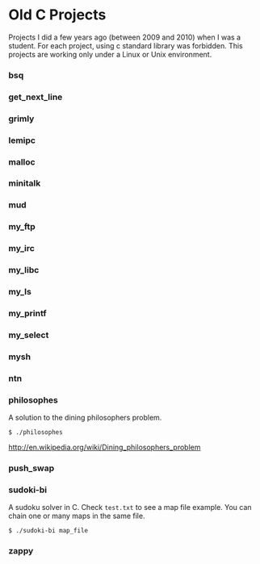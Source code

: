 # Old C Projects

Projects I did a few years ago (between 2009 and 2010) when I was a student.
For each project, using c standard library was forbidden.
This projects are working only under a Linux or Unix environment.

### bsq
### get_next_line
### grimly
### lemipc
### malloc
### minitalk
### mud
### my_ftp
### my_irc
### my_libc
### my_ls
### my_printf
### my_select
### mysh



### ntn
### philosophes

A solution to the dining philosophers problem.

  `$ ./philosophes`

http://en.wikipedia.org/wiki/Dining_philosophers_problem

### push_swap
### sudoki-bi

A sudoku solver in C.
Check `test.txt` to see a map file example.
You can chain one or many maps in the same file.

  `$ ./sudoki-bi map_file`

### zappy
